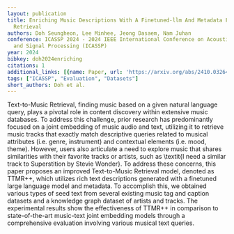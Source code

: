 ```yaml
---
layout: publication
title: Enriching Music Descriptions With A Finetuned-llm And Metadata For Text-to-music
  Retrieval
authors: Doh Seungheon, Lee Minhee, Jeong Dasaem, Nam Juhan
conference: ICASSP 2024 - 2024 IEEE International Conference on Acoustics, Speech
  and Signal Processing (ICASSP)
year: 2024
bibkey: doh2024enriching
citations: 1
additional_links: [{name: Paper, url: 'https://arxiv.org/abs/2410.03264'}]
tags: ["ICASSP", "Evaluation", "Datasets"]
short_authors: Doh et al.
---
```

Text-to-Music Retrieval, finding music based on a given natural language
query, plays a pivotal role in content discovery within extensive music
databases. To address this challenge, prior research has predominantly focused
on a joint embedding of music audio and text, utilizing it to retrieve music
tracks that exactly match descriptive queries related to musical attributes
(i.e. genre, instrument) and contextual elements (i.e. mood, theme). However,
users also articulate a need to explore music that shares similarities with
their favorite tracks or artists, such as \textit\{I need a similar track to
Superstition by Stevie Wonder\}. To address these concerns, this paper proposes
an improved Text-to-Music Retrieval model, denoted as TTMR++, which utilizes
rich text descriptions generated with a finetuned large language model and
metadata. To accomplish this, we obtained various types of seed text from
several existing music tag and caption datasets and a knowledge graph dataset
of artists and tracks. The experimental results show the effectiveness of
TTMR++ in comparison to state-of-the-art music-text joint embedding models
through a comprehensive evaluation involving various musical text queries.